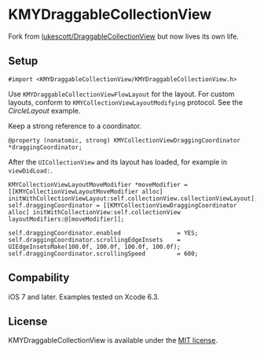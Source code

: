 KMYDraggableCollectionView
=====================================

Fork from [lukescott/DraggableCollectionView](https://github.com/lukescott/DraggableCollectionView) but now lives its own life.

## Setup

```objc
#import <KMYDraggableCollectionView/KMYDraggableCollectionView.h>
```

Use `KMYDraggableCollectionViewFlowLayout` for the layout. 
For custom layouts, conform to `KMYCollectionViewLayoutModifying` protocol. See the _CircleLayout_ example. 

Keep a strong reference to a coordinator.

```objc
@property (nonatomic, strong) KMYCollectionViewDraggingCoordinator *draggingCoordinator;
```

After the `UICollectionView` and its layout has loaded, for example in `viewDidLoad:`.

```objc
KMYCollectionViewLayoutMoveModifier *moveModifier = [[KMYCollectionViewLayoutMoveModifier alloc] initWithCollectionViewLayout:self.collectionView.collectionViewLayout];
self.draggingCoordinator = [[KMYCollectionViewDraggingCoordinator alloc] initWithCollectionView:self.collectionView layoutModifiers:@[moveModifier]];

self.draggingCoordinator.enabled                = YES;
self.draggingCoordinator.scrollingEdgeInsets    = UIEdgeInsetsMake(100.0f, 100.0f, 100.0f, 100.0f);
self.draggingCoordinator.scrollingSpeed         = 600;

```

## Compability

iOS 7 and later.
Examples tested on Xcode 6.3.

## License

KMYDraggableCollectionView is available under the [MIT license](LICENSE).

